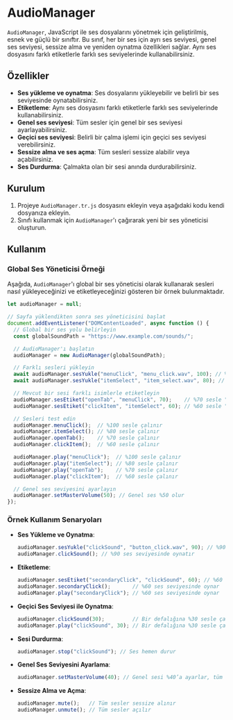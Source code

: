 # AudioManager

`AudioManager`, JavaScript ile ses dosyalarını yönetmek için geliştirilmiş, esnek ve güçlü bir sınıftır. Bu sınıf, her bir ses için ayrı ses seviyesi, genel ses seviyesi, sessize alma ve yeniden oynatma özellikleri sağlar. Aynı ses dosyasını farklı etiketlerle farklı ses seviyelerinde kullanabilirsiniz.

## Özellikler
- **Ses yükleme ve oynatma**: Ses dosyalarını yükleyebilir ve belirli bir ses seviyesinde oynatabilirsiniz.
- **Etiketleme**: Aynı ses dosyasını farklı etiketlerle farklı ses seviyelerinde kullanabilirsiniz.
- **Genel ses seviyesi**: Tüm sesler için genel bir ses seviyesi ayarlayabilirsiniz.
- **Geçici ses seviyesi**: Belirli bir çalma işlemi için geçici ses seviyesi verebilirsiniz.
- **Sessize alma ve ses açma**: Tüm sesleri sessize alabilir veya açabilirsiniz.
- **Ses Durdurma**: Çalmakta olan bir sesi anında durdurabilirsiniz.

## Kurulum

1. Projeye `AudioManager.tr.js` dosyasını ekleyin veya aşağıdaki kodu kendi dosyanıza ekleyin.
2. Sınıfı kullanmak için `AudioManager`'ı çağırarak yeni bir ses yöneticisi oluşturun.

## Kullanım

### Global Ses Yöneticisi Örneği

Aşağıda, `AudioManager`'ı global bir ses yöneticisi olarak kullanarak sesleri nasıl yükleyeceğinizi ve etiketleyeceğinizi gösteren bir örnek bulunmaktadır.

```javascript
let audioManager = null;

// Sayfa yüklendikten sonra ses yöneticisini başlat
document.addEventListener("DOMContentLoaded", async function () {
  // Global bir ses yolu belirleyin
  const globalSoundPath = "https://www.example.com/sounds/";

  // AudioManager'ı başlatın
  audioManager = new AudioManager(globalSoundPath);

  // Farklı sesleri yükleyin
  await audioManager.sesYukle("menuClick", "menu_click.wav", 100); // %100 sesle yükle
  await audioManager.sesYukle("itemSelect", "item_select.wav", 80); // %80 sesle yükle

  // Mevcut bir sesi farklı isimlerle etiketleyin
  audioManager.sesEtiket("openTab", "menuClick", 70);    // %70 sesle "menuClick" olarak
  audioManager.sesEtiket("clickItem", "itemSelect", 60); // %60 sesle "itemSelect" olarak

  // Sesleri test edin
  audioManager.menuClick();  // %100 sesle çalınır
  audioManager.itemSelect(); // %80 sesle çalınır
  audioManager.openTab();    // %70 sesle çalınır
  audioManager.clickItem();  // %60 sesle çalınır

  audioManager.play("menuClick");  // %100 sesle çalınır
  audioManager.play("itemSelect"); // %80 sesle çalınır
  audioManager.play("openTab");    // %70 sesle çalınır
  audioManager.play("clickItem");  // %60 sesle çalınır

  // Genel ses seviyesini ayarlayın
  audioManager.setMasterVolume(50); // Genel ses %50 olur
});
```

### Örnek Kullanım Senaryoları

- **Ses Yükleme ve Oynatma**:
  ```javascript
  audioManager.sesYukle("clickSound", "button_click.wav", 90); // %90 ses seviyesinde yükle
  audioManager.clickSound(); // %90 ses seviyesinde oynatır 
  ``` 

- **Etiketleme**:
  ```javascript
  audioManager.sesEtiket("secondaryClick", "clickSound", 60); // %60 sesle farklı bir etiket
  audioManager.secondaryClick();       // %60 ses seviyesinde oynar
  audioManager.play("secondaryClick"); // %60 ses seviyesinde oynar
  ```

- **Geçici Ses Seviyesi ile Oynatma**:
  ```javascript
  audioManager.clickSound(30);         // Bir defalığına %30 sesle çalınır
  audioManager.play("clickSound", 30); // Bir defalığına %30 sesle çalınır
  ```

- **Sesi Durdurma**:
  ```javascript
  audioManager.stop("clickSound"); // Ses hemen durur
  ```   

- **Genel Ses Seviyesini Ayarlama**:
  ```javascript
  audioManager.setMasterVolume(40); // Genel sesi %40’a ayarlar, tüm sesler bu orana göre oynatılır
  ```

- **Sessize Alma ve Açma**:
  ```javascript
  audioManager.mute();   // Tüm sesler sessize alınır
  audioManager.unmute(); // Tüm sesler açılır
  ```
